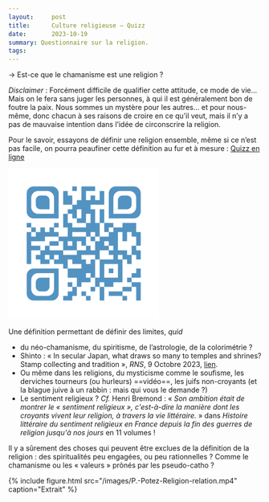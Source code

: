 ```yaml
---
layout:     post
title:      Culture religieuse — Quizz
date:       2023-10-19
summary: Questionnaire sur la religion.
tags: 
---
```


→ Est-ce que le chamanisme est une religion ? 

*Disclaimer* : Forcément difficile de qualifier cette attitude, ce mode de vie… Mais on le fera sans juger les personnes, à qui il est généralement bon de foutre la paix. Nous sommes un mystère pour les autres… et pour nous-même, donc chacun à ses raisons de croire en ce qu’il veut, mais il n’y a pas de mauvaise intention dans l’idée de circonscrire la religion.

Pour le savoir, essayons de définir une religion ensemble, même si ce n’est pas facile, on pourra peaufiner cette définition au fur et à mesure : [Quizz en ligne](https://forms.gle/JKdnsQ1eoXmsbwRK8)

[![Qrcode pour le quizz](/images/form-JKdnsQ1eoXmsbwRK8.jpg)](https://forms.gle/JKdnsQ1eoXmsbwRK8)

Une définition permettant de définir des limites, *quid* 
- du néo-chamanisme, du spiritisme, de l’astrologie, de la colorimétrie ? 
- Shinto : « In secular Japan, what draws so many to temples and shrines? Stamp collecting and tradition », *RNS*, 9 Octobre 2023, [lien](https://religionnews.com/2023/10/09/in-secular-japan-what-draws-so-many-to-temples-and-shrines-stamp-collecting-and-tradition/).
- Ou même dans les religions, du mysticisme comme le soufisme, les derviches tourneurs (ou hurleurs) ==vidéo==, les juifs non-croyants (et la blague juive à un rabbin : mais qui vous le demande ?)
- Le sentiment religieux ? *Cf.* Henri Bremond : « *Son ambition était de montrer le « sentiment religieux », c'est-à-dire la manière dont les croyants vivent leur religion, à travers la vie littéraire.* » dans *Histoire littéraire du sentiment religieux en France depuis la fin des guerres de religion jusqu'à nos jours* en 11 volumes !

Il y a sûrement des choses qui peuvent être exclues de la définition de la religion : des spiritualités peu engagées, ou peu rationnelles ? Comme le chamanisme ou les « valeurs » prônés par les pseudo-catho ? 

{% include figure.html src="/images/P.-Potez-Religion-relation.mp4" caption="Extrait" %}

